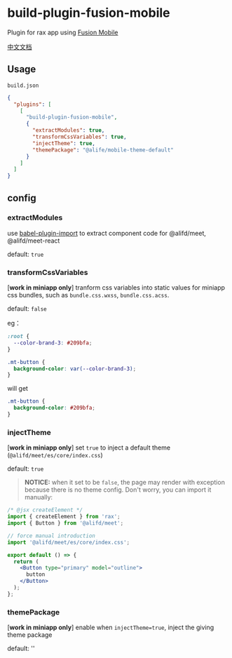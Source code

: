 # build-plugin-fusion-mobile

Plugin for rax app using [Fusion Mobile](https://www.npmjs.com/package/@alifd/meet)

[中文文档](./README_zh-CN.md)

## Usage

`build.json`

```json
{
  "plugins": [
    [
      "build-plugin-fusion-mobile",
      {
        "extractModules": true,
        "transformCssVariables": true,
        "injectTheme": true,
        "themePackage": "@alife/mobile-theme-default"
      }
    ]
  ]
}
```

## config

### extractModules

use [babel-plugin-import](https://www.npmjs.com/package/babel-plugin-import) to extract component code for @alifd/meet, @alifd/meet-react

default: `true`

### transformCssVariables

[**work in miniapp only**] tranform css variables into static values for miniapp css bundles, such as `bundle.css.wxss`, `bundle.css.acss`.

default: `false`

eg：

```css
:root {
  --color-brand-3: #209bfa;
}

.mt-button {
  background-color: var(--color-brand-3);
}
```

will get

```css
.mt-button {
  background-color: #209bfa;
}
```

### injectTheme

[**work in miniapp only**] set `true` to inject a default theme (`@alifd/meet/es/core/index.css`)

default: `true`

> **NOTICE:** when it set to be `false`, the page may render with exception because there is no theme config.
> Don't worry, you can import it manually:

```jsx
/* @jsx createElement */
import { createElement } from 'rax';
import { Button } from '@alifd/meet';

// force manual introduction
import '@alifd/meet/es/core/index.css';

export default () => {
  return (
    <Button type="primary" model="outline">
      button
    </Button>
  );
};
```

### themePackage

[**work in miniapp only**] enable when `injectTheme=true`, inject the giving theme package

default: ''
